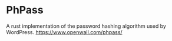 # PhPass
A rust implementation of the password hashing algorithm used by WordPress. https://www.openwall.com/phpass/

